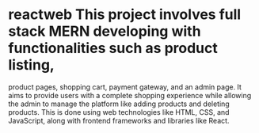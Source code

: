 # reactweb This project involves full stack MERN developing with functionalities such as product listing,
product pages, shopping cart, payment gateway, and an admin page. It aims to provide users with a complete 
shopping experience while allowing the admin to manage the platform like adding products and deleting products.
This is done using web technologies like HTML, CSS, and JavaScript, along with frontend frameworks and libraries like React.
